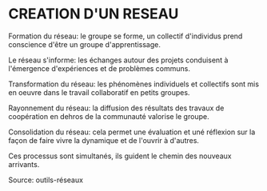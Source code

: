 # CREATION D'UN RESEAU

Formation du réseau: le groupe se forme, un collectif d'individus prend conscience d'être un groupe d'apprentissage.

Le réseau s'informe: les échanges autour des projets conduisent à l'émergence d'expériences et de problèmes communs.

Transformation du réseau: les phénomènes individuels et collectifs sont mis en oeuvre dans le travail collaboratif en petits groupes.

Rayonnement du réseau: la diffusion des résultats des travaux de coopération en dehros de la communauté valorise le groupe.

Consolidation du réseau: cela permet une évaluation et uné réflexion sur la façon de faire vivre la dynamique et de l'ouvrir à d'autres.

Ces processus sont simultanés, ils guident le chemin des nouveaux arrivants.

Source: outils-réseaux
